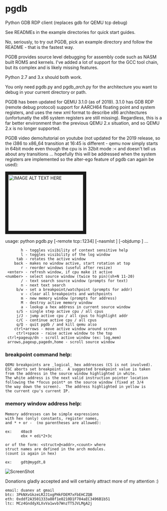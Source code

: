 # pgdb
Python GDB RDP client (replaces gdb for QEMU tcp debug)

See READMEs in the example directories for quick start guides.

No, seriously, to try out PGDB, pick an example directory and
follow the README - that is the fastest way.

PGDB provides source level debugging for assembly code such as NASM
built ROMS and kernels.  I've added a lot of support for the GCC
tool chain, but its complex and is likely missing features.

Python 2.7 and 3.x should both work.

You only need pgdb.py and pgdb_*arch*.py for the architecture you
want to debug in your current directory or path.

PGDB has been updated for QEMU 3.1.0 (as of 2019).  3.1.0 has GDB RDP
(remote debug protocol) support for AARCH64 floating point and system
registers, and uses the new xml format to describe x86 architectures
(unfortunatly the x86 system registers are still missing).  Regardless,
this is a far better environment than the previous QEMU 2.x situation,
and so QEMU 2.x is no longer supported.

PGDB video demo/tutorial on youtube (not updated for the 2019 release,
so the i386 to x86_64 transition at 16:45 is different - qemu now simply
starts in 64bit mode even though the cpu is in 32bit mode :< and doesn't
tell us about any transitions ... hopefully this will be addressed when
the system registers are implemented so the alter-ego feature of pgdb
can again be used):

<a href="http://www.youtube.com/watch?feature=player_embedded&v=TuvjGCcVXMc" target="_blank"><img src="http://img.youtube.com/vi/TuvjGCcVXMc/0.jpg" 
alt="IMAGE ALT TEXT HERE" width="240" height="180" border="10" /></a>


usage: python pgdb.py [-remote tcp::1234] [-nasmlst <file1>] [-objdump <file2>] ...

           h - toggles visibility of context sensitive help
           l - toggles visibility of the log window
         tab - rotates the active window
        back - makes no window active, start rotation at top
           r - reorder windows (useful after resize)
     <enter> - refresh window, if cpu make it active
    <number> - select source window (twice to pin)(sh+N 11-20)
           / - text search source window (prompts for text)
           n - next text search
         b/w - set a breakpoint/watchpoint (prompts for addr)
           v - clear all breakpoints and watchpoints
           m - new memory window (prompts for address)
           M - destroy active memory window
           a - lookup a hex address in current source window
         s/S - single step active cpu / all cpus
         j/J - jump active cpu / all cpus to highlight addr
         c/C - continue active cpu / all cpus
         q/Q - quit pgdb / and kill qemu also
        ctrl+arrows - move active window around screen
         ctrl+space - raise active window to the top
     ctrl+pageup/dn - scroll active window (ex: log,mem)
     arrows,pageup,pagedn,home - scroll source window

### breakpoint command help:
    QEMU breakpoints are _logical_ hex addresses (CS is not involved).
    ESC aborts set breakpoint.  A suggested breakpoint value is taken
    from the address in the source window highlighted in white.
    The white address is the next valid instruction pointer location
    following the *focus point* on the source window (fixed at 3/4
    the way down the screen).  The address highlighted in yellow is
    the current cpu's current IP.

### memory window address help:
    Memory addresses can be simple expressions
    with hex (only) constants, register names,
    and * + or -  (no parentheses are allowed):

    ex:    40ac0
           ebx + edi*2+3c

    or of the form: <struct>@<addr>,<count> where
    struct names are defined in the arch modules.
    (count is again in hex)

    ex:    gdt@mygdt,8



<img src="https://user-images.githubusercontent.com/153577/57986990-648dfa80-7a41-11e9-82c8-c46da3d33490.png" title="ScreenShot">



Donations gladly accepted and will certainly attract more of my attention :)

    email: duanev at gmail
    btc: 3PkNXvGkzeLR2J1xgPHkFDEM7xFbEHCZQB
    eth: 0xddf2A3501333a88f1e0210D1F704aEC3496B1b51
    ltc: MCz4GnddyXLXvVa1wvb7WnzTT5JVLMgA2j

